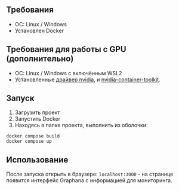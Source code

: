 ## Требования
- OC: Linux / Windows
- Установлен Docker
## Требования для работы с GPU (дополнительно)
- ОС: Linux / Windows с включённым WSL2
- Установленныe [драйвер nvidia](https://www.nvidia.com/en-us/drivers/), и [nvidia-container-toolkit](https://docs.nvidia.com/datacenter/cloud-native/container-toolkit/latest/install-guide.html).
## Запуск 
1. Загрузить проект
2. Запустить Docker
3. Находясь в папке проекта, выполнить из оболочки:
```shell
docker compose build
docker compose up
```
## Использование
После запуска открыть в браузере: `localhost:3000` - на странице появится интерфейс Graphana с информацией для мониторинга. 
